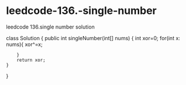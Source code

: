 # leedcode-136.-single-number
leedcode 136.single number solution

class Solution {
    public int singleNumber(int[] nums) {
        int xor=0;
        for(int x: nums){
            xor^=x;
            
        }
        return xor;
    }
}
